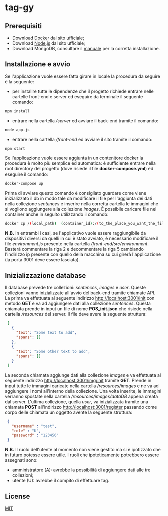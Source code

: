 # tag-gy

## Prerequisiti

- Download [Docker](https://www.docker.com) dal sito ufficiale;
- Download [Node.js](https://nodejs.org/en/download/) dal sito ufficiale;
- Download MongoDB, consultare il [manuale](https://docs.mongodb.org/manual/installation/) per la corretta installazione.

## Installazione e avvio
Se l'applicazione vuole essere fatta girare in locale la procedura da seguire è la seguente:
- per installre tutte le dipendenze che il progetto richiede entrare nelle cartelle front-end e server ed eseguire da terminale il seguente comando:
```bash
npm install
```
- entrare nella cartella */server* ed avviare il back-end tramite il comando:
```bash
node app.js
```
- entrare nella cartella */front-end* ed avviare il sito tramite il comando:
```bash
npm start
```
Se l'applicazione vuole essere aggiunta in un contenitore docker la procedura è molto più semplice ed automatica: è sufficiente entrare nella root directory del progetto (dove risiede il file **docker-compose.yml**) ed eseguire il comando:
```bash
docker-compose up
```
Prima di avviare questo comando è consigliato guardare come viene inizializzato il db in modo tale da modificare il file per l'aggiunta dei dati nella collezione *sentences* e inserire nella corretta cartella le immagini che si vogliono aggiungere alla collezione *images*. È possibile caricare file nel container anche in seguito utilizzando il comando:
```bash
docker cp /(local_path)  (container_id):/(to_the_place_you_want_the_file_to_be)
```

**N.B.** In entrambi i casi, se l'applicativo vuole essere raggiungibile da dispositivi diversi da quelli in cui è stato avviato, è necessario modificare il file *environment.js* presente nella cartella */front-end/src/environment*. Basterà commentare la riga 2 e decommentare la riga 5 cambiando l'indirizzo ip presente con quello della macchina su cui girerà l'applicazione (la porta 3001 deve essere lasciata).

## Inizializzazione database
Il database prevede tre collezioni: *sentences*, *images* e *user*. Queste collezioni vanno inizializzate all'avvio del back-end tramite chiamate API.<br>
La prima va effettuata al seguente indirizzo [http://localhost:3001/init](http://localhost:3001/init) con metodo **GET** e va ad aggiungere dati alla collezione *sentences*. Questa chiamata prende in input un file di nome **POS_init.json** che risiede nella cartella */resources* del server. Il file deve avere la seguente struttura:
 ```json
  [
    {
      "text": "Some text to add",
      "spans": []
    },
    {
      "text": "Some other text to add",
      "spans": []
    }
  ]
  ```
La seconda chiamata aggiunge dati alla collezione *images* e va effettuata al seguente indirizzo [http://localhost:3001/img/init](http://localhost:3001/img/init) tramite **GET**. Prende in input tutte le immagini caricate nella cartella */resources/images* e ne va ad aggiungere i nomi all'interno della collezione. Una volta inserite, le immagini verranno spostate nella cartella */resources/images/dataDB* appena creata dal server.
L'ultima collezione, quella *user*, va inizializzata tramite una chiamata **POST** all'indirizzo [http://localhost:3001/register](http://localhost:3001/register) passando come corpo delle chiamata un oggetto avente la seguente struttura:
 ```json
  {
    "username" : "test",
    "role" : "U",
    "password" : "123456"
  }
  ```
**N.B.** Il ruolo dell'utente al momento non viene gestito ma si è ipotizzato che in futuro potesse essere utile. I ruoli che ipoteticamente potrebbero essere assegnati sono:
- amministratore (A): avrebbe la possibilità di aggiungere dati alle tre collezioni;
- utente (U): avrebbe il compito di effettuare tag.

## License
[MIT](https://choosealicense.com/licenses/mit/)


